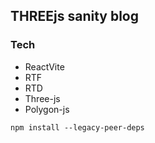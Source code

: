 ## THREEjs sanity blog

### Tech

 - ReactVite
 - RTF
 - RTD
 - Three-js
 - Polygon-js

```shell
npm install --legacy-peer-deps
```

